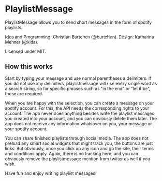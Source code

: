 # PlaylistMessage
PlaylistMessage allows you to send short messages in the form of spotify playlists.

Idea and Programming: Christian Burtchen (@burtchen). Design: Katharina Mehner (@kida).

Licensed under MIT.

## How this works
Start by typing your message and use normal parentheses a delimiters. If you do not use any delimiters, playlistmessage will use every single word as a search string, so for specific phrases such as "in the end" or "let it be", those are required.

When you are happy with the selection, you can create a message on your spotify account. For this, the API needs the corresponding rights to your account. The app never does anything besides write the playlist messages you created into your account, and you can obviously delete them later. The app does not receive any information whatsover on you, your message or your spotify account.

You can share finished playlists through social media. The app does not preload any smart social widgets that might track you, the buttons are just links. But obviously, once you click on any icon and go the site, their terms and conditions apply. Again, there is no tracking here, and you can obviously remove the playlistmessage mention from twitter as well if you wish.

Have fun and enjoy writing playlist messages!